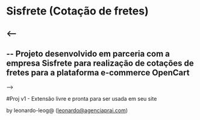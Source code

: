 # Sisfrete (Cotação de fretes)

 <--
  --
  --  Projeto desenvolvido em parceria com a empresa Sisfrete para realização de cotações de fretes para a plataforma e-commerce OpenCart
  --
 -->
 
 #Proj v1 - Extensão livre e pronta para ser usada em seu site


 by leonardo-leog@ (leonardo@agenciaprai.com)

